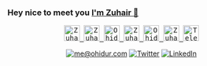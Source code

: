### Hey nice to meet you <a href="https://zuhair-ahmed.netlify.app/"> I'm Zuhair 👋</a>
	
<p align="center">
  <samp>
	  <a href="https://mostaql.com/u/Zuhair_67">
		<img  alt="Zuhair Mostaql" width="32px" src="https://cdn.jsdelivr.net/npm/simple-icons@v6/icons/mostaql.svg" />
	  </a>
	  <a href="https://twitter.com/Zuhair_Ahmed0">
	  	<img  alt="Zuhair Bappy's Twitter" width="32px" src="https://cdn.jsdelivr.net/npm/simple-icons@v6/icons/twitter.svg" />
	  </a>
	  <a href="https://www.linkedin.com/in/zuhair-ahmed-8736b0227/">
	 	<img  alt="Ohidur Rahman Bappy's Linkdein" width="32px" src="https://cdn.jsdelivr.net/npm/simple-icons@v6/icons/linkedin.svg" />
	  </a>
	  <a href="https://github.com/ZuhairAhmed0">
	  	<img  alt="Zuhair Bappy's Github" width="32px" src="https://cdn.jsdelivr.net/npm/simple-icons@v6/icons/github.svg" />
      </a>
	  <a href="https://wa.me/0997313128">
		 <img  alt="Ohidur Rahman Bappy's Instagram" width="32px" src="https://cdn.jsdelivr.net/npm/simple-icons@v6/icons/whatsapp.svg" />
	  </a>
	  <a href="https://www.facebook.com/Zuhair.dev">
	  	<img  alt="Zuhaair Ahmed Facebook" width="32px" src="https://cdn.jsdelivr.net/npm/simple-icons@v6/icons/facebook.svg" />
	  </a>
	  <a href="https://t.me/ZUH67"> 
		<img width="32px" src="https://cdn.jsdelivr.net/npm/simple-icons@v6/icons/telegram.svg"  alt="Telegram"></img> 
	</a>
  </samp>
  <br>
 </p>
 
 <p align="center">
	<a href="mailto:me@ohidur.com?subject=Github%20Visitor&body=Hi%20Ohidur,..."><img src="http://img.shields.io/badge/me@ohidur.com-_?label=Send%20Mail&style=social&logo=gmail" alt="me@ohidur.com"></a>
	<a href="https://twitter.com/ohidurbappy"><img src="https://img.shields.io/twitter/follow/Zuhair_Ahmed0" alt="Twitter"></a>
	<a href="https://www.linkedin.com/in/zuhair-ahmed-8736b0227"><img src="https://img.shields.io/badge/-122-_?label=LinkedIn&style=social&logo=linkedin" alt="LinkedIn"></a>
</p>
	
	
	

<!--
**ZuhairAhmed0/ZuhairAhmed0** is a ✨ _special_ ✨ repository because its `README.md` (this file) appears on your GitHub profile.

Here are some ideas to get you started:

- 🔭 I’m currently working on ...
- 🌱 I’m currently learning ...
- 👯 I’m looking to collaborate on ...
- 🤔 I’m looking for help with ...
- 💬 Ask me about ...
- 📫 How to reach me: ...
- 😄 Pronouns: ...
- ⚡ Fun fact: ...
-->
